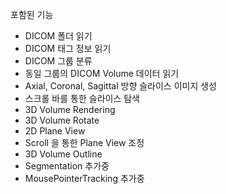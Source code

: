 포함된 기능 
- DICOM 폴더 읽기
- DICOM 태그 정보 읽기
- DICOM 그룹 분류
- 동일 그룹의 DICOM Volume 데이터 읽기
- Axial, Coronal, Sagittal 방향 슬라이스 이미지 생성
- 스크롤 바를 통한 슬라이스 탐색
- 3D Volume Rendering
- 3D Volume Rotate
- 2D Plane View
- Scroll 을 통한 Plane View 조정
- 3D Volume Outline
- Segmentation 추가중
- MousePointerTracking 추가중





